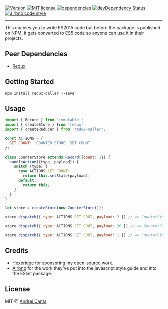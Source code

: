 [![Version](https://img.shields.io/npm/v/redux-caller.svg)](https://www.npmjs.com/package/redux-caller)
[![MIT license](https://img.shields.io/badge/license-MIT-brightgreen.svg)](https://github.com/deiucanta/redux-caller/blob/master/LICENSE)
[![dependencies](https://david-dm.org/deiucanta/redux-caller.svg)](https://david-dm.org/deiucanta/redux-caller)
[![devDependency Status](https://david-dm.org/deiucanta/redux-caller/dev-status.svg)](https://david-dm.org/deiucanta/redux-caller#info=devDependencies)
[![airbnb code style](https://img.shields.io/badge/code%20style-airbnb-fd5c63.svg)](https://github.com/airbnb/javascript)

---

This enables you to write ES2015 code but before the package is published on NPM, it gets converted to ES5 code so anyone can use it in their projects.

## Peer Dependencies
- [Redux](https://github.com/reactjs/redux)


## Getting Started
```shell
npm install redux-caller --save
```

## Usage
```javascript
import { Record } from 'immutable';
import { createStore } from 'redux'
import { createReducer } from 'redux-caller';

const ACTIONS = {
  SET_COUNT: 'COUNTER_STORE__SET_COUNT'
};

class CounterStore extends Record({count: 1}) {
  handleAction({type, payload}) {
    switch (type) {
      case ACTIONS.SET_COUNT:
        return this.setState(payload);
      default:
        return this;
    }
  }
}

let store = createStore(new CounterStore());

store.dispatch({ type: ACTIONS.SET_COUT, payload: 2 }) // => CounterStore { count = 2 }

store.dispatch({ type: ACTIONS.SET_COUT, payload: 20 }) // => CounterStore { count = 20 }

store.dispatch({ type: ACTIONS.SET_COUT, payload: 1 }) // => CounterStore { count = 1 }

```

## Credits

- [Hexbridge](http://hexbridge.com) for sponsoring my open-source work.
- [Airbnb](http://airbnb.com) for the work they've put into the javascript style guide and into the ESlint package.

## License

MIT @ [Andrei Canta](https://twitter.com/deiucanta)
